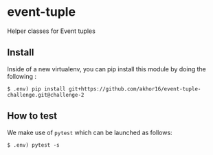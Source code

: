 # event-tuple

Helper classes for Event tuples

## Install


Inside of a new virtualenv, you can pip install this module by doing the following :

```
$ .env) pip install git+https://github.com/akhor16/event-tuple-challenge.git@challenge-2
```


## How to test

We make use of `pytest` which can be launched as follows:

```
$ .env) pytest -s
```
